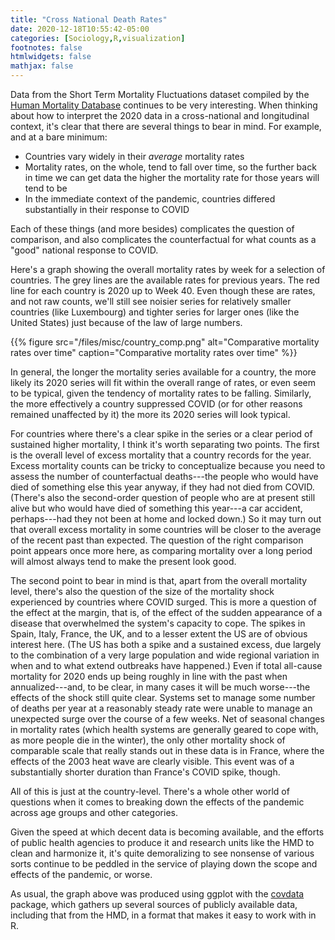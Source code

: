 ```yaml
---
title: "Cross National Death Rates"
date: 2020-12-18T10:55:42-05:00
categories: [Sociology,R,visualization]
footnotes: false
htmlwidgets: false
mathjax: false
---
```



Data from the Short Term Mortality Fluctuations dataset compiled by the [Human Mortality Database](https://mortality.org) continues to be very interesting. When thinking about how to interpret the 2020 data in a cross-national and longitudinal context, it's clear that there are several things to bear in mind. For example, and at a bare minimum:

- Countries vary widely in their _average_ mortality rates
- Mortality rates, on the whole, tend to fall over time, so the further back in time we can get data the higher the mortality rate for those years will tend to be
- In the immediate context of the pandemic, countries differed substantially in their response to COVID

Each of these things (and more besides) complicates the question of comparison, and also complicates the counterfactual for what counts as a "good" national response to COVID. 

Here's a graph showing the overall mortality rates by week for a selection of countries. The grey lines are the available rates for previous years. The red line for each country is 2020 up to Week 40. Even though these are rates, and not raw counts, we'll still see noisier series for relatively smaller countries (like Luxembourg) and tighter series for larger ones (like the United States) just because of the law of large numbers.

{{% figure src="/files/misc/country_comp.png" alt="Comparative mortality rates over time" caption="Comparative mortality rates over time" %}}

In general, the longer the mortality series available for a country, the more likely its 2020 series will fit within the overall range of rates, or even seem to be typical, given the tendency of mortality rates to be falling. Similarly, the more effectively a country suppressed COVID (or for other reasons remained unaffected by it) the more its 2020 series will look typical. 

For countries where there's a clear spike in the series or a clear period of sustained higher mortality, I think it's worth separating two points. The first is the overall level of excess mortality that a country records for the year. Excess mortality counts can be tricky to conceptualize because you need to assess the number of counterfactual deaths---the people who would have died of something else this year anyway, if they had not died from COVID. (There's also the second-order question of people who are at present still alive but who would have died of something this year---a car accident, perhaps---had they not been at home and locked down.) So it may turn out that overall excess mortality in some countries will be closer to the average of the recent past than expected. The question of the right comparison point appears once more here, as comparing mortality over a long period will almost always tend to make the present look good. 

The second point to bear in mind is that, apart from the overall mortality level, there's also the question of the size of the mortality shock experienced by countries where COVID surged. This is more a question of the effect at the margin, that is, of the effect of the sudden appearance of a disease that overwhelmed the system's capacity to cope. The spikes in Spain, Italy, France, the UK, and to a lesser extent the US are of obvious interest here. (The US has both a spike and a sustained excess, due largely to the combination of a very large population and wide regional variation in when and to what extend outbreaks have happened.) Even if total all-cause mortality for 2020 ends up being roughly in line with the past when annualized---and, to be clear, in many cases it will be much worse---the effects of the shock still quite clear. Systems set to manage some number of deaths per year at a reasonably steady rate were unable to manage an unexpected surge over the course of a few weeks. Net of seasonal changes in mortality rates (which health systems are generally geared to cope with, as more people die in the winter), the only other mortality shock of comparable scale that really stands out in these data is in France, where the effects of the 2003 heat wave are clearly visible. This event was of a substantially shorter duration than France's COVID spike, though.

All of this is just at the country-level. There's a whole other world of questions when it comes to breaking down the effects of the pandemic across age groups and other categories. 

Given the speed at which decent data is becoming available, and the efforts of public health agencies to produce it and research units like the HMD to clean and harmonize it, it's quite demoralizing to see nonsense of various sorts continue to be peddled in the service of playing down the scope and effects of the pandemic, or worse. 

As usual, the graph above was produced using ggplot with the [covdata](https://kjhealy.github.io/covdata/) package, which gathers up several sources of publicly available data, including that from the HMD, in a format that makes it easy to work with in R.
